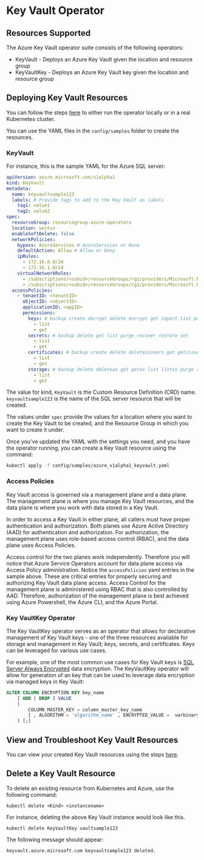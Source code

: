 # Key Vault Operator

## Resources Supported

The Azure Key Vault operator suite consists of the following operators:

-  KeyVault - Deploys an Azure Key Vault given the location and resource group
-  KeyVaultKey - Deploys an Azure Key Vault key given the location and resource group

## Deploying Key Vault Resources

You can follow the steps [here](/docs/development.md) to either run the operator locally or in a real Kubernetes cluster.

You can use the YAML files in the `config/samples` folder to create the resources.

### KeyVault

For instance, this is the sample YAML for the Azure SQL server:

```yaml
apiVersion: azure.microsoft.com/v1alpha1
kind: KeyVault
metadata:
  name: keyvaultsample123
  labels: # Provide tags to add to the Key Vault as labels
    tag1: value1
    tag2: value2
spec:
  resourceGroup: resourcegroup-azure-operators
  location: westus
  enableSoftDelete: false
  networkPolicies: 
    bypass: AzureServices # AzureServices or None
    defaultAction: Allow # Allow or Deny
    ipRules: 
      - 172.16.0.0/24
      - 172.16.1.0/24
    virtualNetworkRules:
      - /subscriptions/<subid>/resourceGroups/rg1/providers/Microsoft.Network/virtualNetworks/test-vnet/subnets/subnet1
      - /subscriptions/<subid>/resourceGroups/rg1/providers/Microsoft.Network/virtualNetworks/test-vnet/subnets/subnet2
  accessPolicies:
    - tenantID: <tenantID>
      objectID: <objectID>
      applicationID: <appID>
      permissions:
        keys: # backup create decrypt delete encrypt get import list purge record restore sign unwrapKey update verify wrapKey
          - list
          - get
        secrets: # backup delete get list purge recover restore set
          - list
          - get 
        certificates: # backup create delete deleteissuers get getissuers import list listissuers managecontacts manageissuers purge recover restore setissuers update 
          - list
          - get
        storage: # backup delete deleteas get getas list listas purge recovver regenratekey restore set setas update
          - list
          - get
  ```

The value for kind, `KeyVault` is the Custom Resource Definition (CRD) name.
`keyvaultsample123` is the name of the SQL server resource that will be created.

The values under `spec` provide the values for a location where you want to create the Key Vault to be created, and the Resource Group in which you want to create it under.

Once you've updated the YAML with the settings you need, and you have the operator running, you can create a Key Vault resource using the command:

```bash
kubectl apply -f config/samples/azure_v1alpha1_keyvault.yaml
```

### Access Policies

Key Vault access is governed via a management plane and a data plane.  The management plane is where you manage Key Vault resources, and the data plane is where you work with data stored in a Key Vault.  

In order to access a Key Vault in either plane, all callers must have proper authentication and authorization.  Both planes use Azure Active Directory (AAD) for authentication and authorization.  For authorization, the management plane uses role-based access control (RBAC), and the data plane uses Access Policies.

Access control for the two planes work independently.  Therefore you will notice that Azure Service Operators account for data plane access via Access Policy administration.  Notice the `accessPolicies` yaml entries in the sample above.  These are critical entries for properly securing and authorizing Key Vault data plane access.  Access Control for the management plane is administered using RBAC that is also controlled by AAD.  Therefore, authorization of the management plane is best achieved using Azure Powershell, the Azure CLI, and the Azure Portal.

### Key VaultKey Operator

The Key VaultKey operator serves as an operator that allows for declarative management of Key Vault keys - one of the three resources available for storage and management in Key Vault; keys, secrets, and certificates.  Keys can be leveraged for various use cases.

For example, one of the most common use cases for Key Vault keys is [SQL Server Always Encrypted](https://docs.microsoft.com/sql/relational-databases/security/encryption/always-encrypted-database-engine) data encryption.  The KeyVaultKey operator will allow for generation of an key that can be used to leverage data encryption via managed keys in Key Vault:

```sql
ALTER COLUMN ENCRYPTION KEY key_name
    [ ADD | DROP ] VALUE
    (
        COLUMN_MASTER_KEY = column_master_key_name
        [ , ALGORITHM = 'algorithm_name' , ENCRYPTED_VALUE =  varbinary_literal ]
    ) [;]
```

## View and Troubleshoot Key Vault Resources

You can view your created Key Vault resources using the steps [here](viewresources.md).

## Delete a Key Vault Resource

To delete an existing resource from Kubernetes and Azure, use the following command:

```shell
kubectl delete <Kind> <instancename>
```

For instance, deleting the above Key Vault instance would look like this.

```shell
kubectl delete KeyVaultKey vaultsample123
```

The following message should appear:

`keyvault.azure.microsoft.com keyvaultsample123 deleted.`